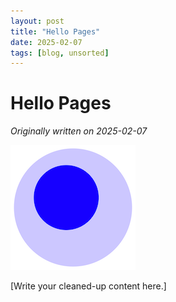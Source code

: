 ```yaml
---
layout: post
title: "Hello Pages"
date: 2025-02-07
tags: [blog, unsorted]
---
```


# Hello Pages

*Originally written on 2025-02-07*

![Images go in the same folder as this markdown file](foam-icon.png)

[Write your cleaned-up content here.]
